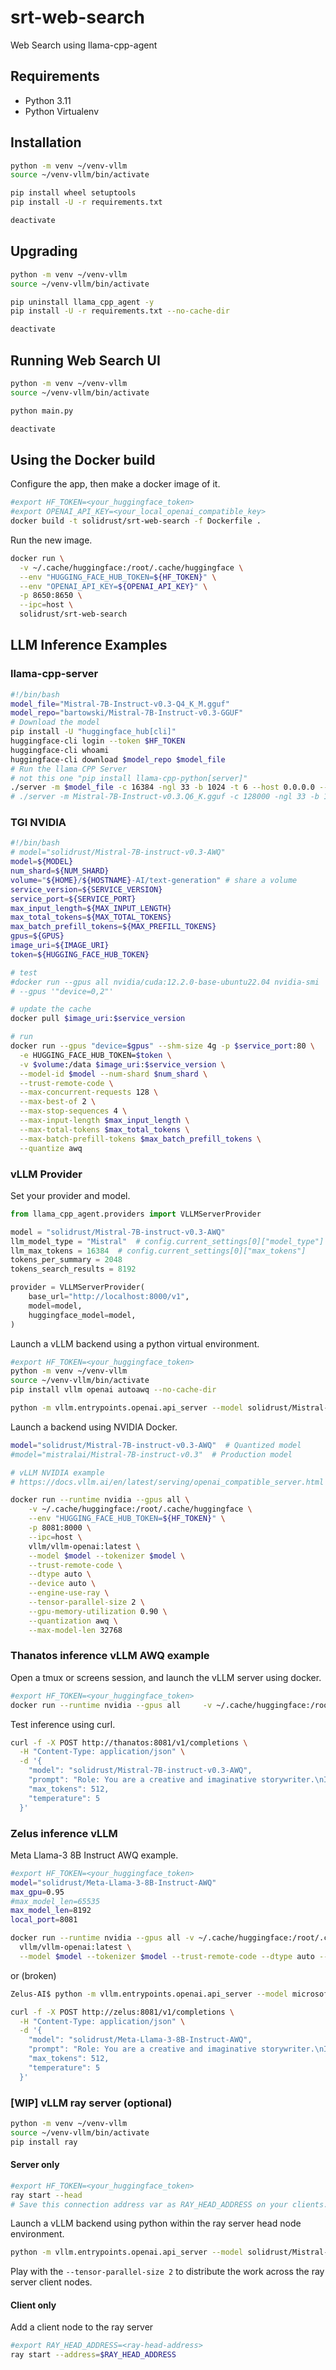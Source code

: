 # srt-web-search

Web Search using llama-cpp-agent

## Requirements

- Python 3.11
- Python Virtualenv

## Installation

```bash
python -m venv ~/venv-vllm
source ~/venv-vllm/bin/activate

pip install wheel setuptools
pip install -U -r requirements.txt

deactivate
```

## Upgrading

```bash
python -m venv ~/venv-vllm
source ~/venv-vllm/bin/activate

pip uninstall llama_cpp_agent -y
pip install -U -r requirements.txt --no-cache-dir

deactivate
```

## Running Web Search UI

```bash
python -m venv ~/venv-vllm
source ~/venv-vllm/bin/activate

python main.py

deactivate
```

## Using the Docker build

Configure the app, then make a docker image of it.

```bash
#export HF_TOKEN=<your_huggingface_token>
#export OPENAI_API_KEY=<your_local_openai_compatible_key>
docker build -t solidrust/srt-web-search -f Dockerfile .
```

Run the new image.

```bash
docker run \
  -v ~/.cache/huggingface:/root/.cache/huggingface \
  --env "HUGGING_FACE_HUB_TOKEN=${HF_TOKEN}" \
  --env "OPENAI_API_KEY=${OPENAI_API_KEY}" \
  -p 8650:8650 \
  --ipc=host \
  solidrust/srt-web-search
```

## LLM Inference Examples

### llama-cpp-server

```bash
#!/bin/bash
model_file="Mistral-7B-Instruct-v0.3-Q4_K_M.gguf"
model_repo="bartowski/Mistral-7B-Instruct-v0.3-GGUF"
# Download the model
pip install -U "huggingface_hub[cli]"
huggingface-cli login --token $HF_TOKEN
huggingface-cli whoami
huggingface-cli download $model_repo $model_file
# Run the llama CPP Server
# not this one "pip install llama-cpp-python[server]"
./server -m $model_file -c 16384 -ngl 33 -b 1024 -t 6 --host 0.0.0.0 --port 8080 -np 2
# ./server -m Mistral-7B-Instruct-v0.3.Q6_K.gguf -c 128000 -ngl 33 -b 1024 -t 10 -fa --grp-attn-n 4 --grp-attn-w 16384 --port 8084 --host 0.0.0.0
```

### TGI NVIDIA

```bash
#!/bin/bash
# model="solidrust/Mistral-7B-instruct-v0.3-AWQ"
model=${MODEL}
num_shard=${NUM_SHARD}
volume="${HOME}/${HOSTNAME}-AI/text-generation" # share a volume
service_version=${SERVICE_VERSION}
service_port=${SERVICE_PORT}
max_input_length=${MAX_INPUT_LENGTH}
max_total_tokens=${MAX_TOTAL_TOKENS}
max_batch_prefill_tokens=${MAX_PREFILL_TOKENS}
gpus=${GPUS}
image_uri=${IMAGE_URI}
token=${HUGGING_FACE_HUB_TOKEN}

# test
#docker run --gpus all nvidia/cuda:12.2.0-base-ubuntu22.04 nvidia-smi
# --gpus '"device=0,2"'

# update the cache
docker pull $image_uri:$service_version

# run
docker run --gpus "device=$gpus" --shm-size 4g -p $service_port:80 \
  -e HUGGING_FACE_HUB_TOKEN=$token \
  -v $volume:/data $image_uri:$service_version \
  --model-id $model --num-shard $num_shard \
  --trust-remote-code \
  --max-concurrent-requests 128 \
  --max-best-of 2 \
  --max-stop-sequences 4 \
  --max-input-length $max_input_length \
  --max-total-tokens $max_total_tokens \
  --max-batch-prefill-tokens $max_batch_prefill_tokens \
  --quantize awq
```

### vLLM Provider

Set your provider and model.

```python
from llama_cpp_agent.providers import VLLMServerProvider

model = "solidrust/Mistral-7B-instruct-v0.3-AWQ"
llm_model_type = "Mistral"  # config.current_settings[0]["model_type"]
llm_max_tokens = 16384  # config.current_settings[0]["max_tokens"]
tokens_per_summary = 2048
tokens_search_results = 8192

provider = VLLMServerProvider(
    base_url="http://localhost:8000/v1",
    model=model,
    huggingface_model=model,
)
```

Launch a vLLM backend using a python virtual environment.

```bash
#export HF_TOKEN=<your_huggingface_token>
python -m venv ~/venv-vllm
source ~/venv-vllm/bin/activate
pip install vllm openai autoawq --no-cache-dir

python -m vllm.entrypoints.openai.api_server --model solidrust/Mistral-7B-instruct-v0.3-AWQ --dtype auto --api-key $HF_TOKEN --max-model-len 28350 --device auto --gpu-memory-utilization 0.98 --quantization awq --enforce-eager --tensor-parallel-size 2 --port 8081
```

Launch a backend using NVIDIA Docker.

```bash
model="solidrust/Mistral-7B-instruct-v0.3-AWQ"  # Quantized model
#model="mistralai/Mistral-7B-instruct-v0.3"  # Production model

# vLLM NVIDIA example
# https://docs.vllm.ai/en/latest/serving/openai_compatible_server.html

docker run --runtime nvidia --gpus all \
    -v ~/.cache/huggingface:/root/.cache/huggingface \
    --env "HUGGING_FACE_HUB_TOKEN=${HF_TOKEN}" \
    -p 8081:8000 \
    --ipc=host \
    vllm/vllm-openai:latest \
    --model $model --tokenizer $model \
    --trust-remote-code \
    --dtype auto \
    --device auto \
    --engine-use-ray \
    --tensor-parallel-size 2 \
    --gpu-memory-utilization 0.90 \
    --quantization awq \
    --max-model-len 32768
```

### Thanatos inference vLLM AWQ example

Open a tmux or screens session, and launch the vLLM server using docker.

```bash
#export HF_TOKEN=<your_huggingface_token>
docker run --runtime nvidia --gpus all     -v ~/.cache/huggingface:/root/.cache/huggingface     --env "HUGGING_FACE_HUB_TOKEN=${HF_TOKEN}"     -p 8081:8000     --ipc=host     vllm/vllm-openai:latest     --model solidrust/Mistral-7B-instruct-v0.3-AWQ --tokenizer solidrust/Mistral-7B-instruct-v0.3-AWQ --trust-remote-code --dtype auto --device auto --gpu-memory-utilization 0.98 --quantization awq  --max-model-len 28350 --enforce-eager
```

Test inference using curl.

```bash
curl -f -X POST http://thanatos:8081/v1/completions \
  -H "Content-Type: application/json" \
  -d '{
    "model": "solidrust/Mistral-7B-instruct-v0.3-AWQ",
    "prompt": "Role: You are a creative and imaginative storywriter.\nInstruction: Write a simple and engaging poem about who kicked my dog.\nInput:",
    "max_tokens": 512,
    "temperature": 5
  }'
```

### Zelus inference vLLM

Meta Llama-3 8B Instruct AWQ example.

```bash
#export HF_TOKEN=<your_huggingface_token>
model="solidrust/Meta-Llama-3-8B-Instruct-AWQ"
max_gpu=0.95
#max_model_len=65535
max_model_len=8192
local_port=8081

docker run --runtime nvidia --gpus all -v ~/.cache/huggingface:/root/.cache/huggingface --env "HUGGING_FACE_HUB_TOKEN=${HF_TOKEN}" -p $local_port:8000 --ipc=host \
  vllm/vllm-openai:latest \
  --model $model --tokenizer $model --trust-remote-code --dtype auto --kv-cache-dtype auto --gpu-memory-utilization $max_gpu --max-model-len $max_model_len --device auto --enforce-eager
```

or (broken)

```bash
Zelus-AI$ python -m vllm.entrypoints.openai.api_server --model microsoft/Phi-3-mini-128k-instruct --dtype auto --max-model-len 65536 --device auto --gpu-memory-utilization 0.95 --enforce-eager --port 8081
```

```bash
curl -f -X POST http://zelus:8081/v1/completions \
  -H "Content-Type: application/json" \
  -d '{
    "model": "solidrust/Meta-Llama-3-8B-Instruct-AWQ",
    "prompt": "Role: You are a creative and imaginative storywriter.\nInstruction: Write a simple and engaging poem about who kicked my dog.\nInput:",
    "max_tokens": 512,
    "temperature": 5
  }'
```

### [WIP] vLLM ray server (optional)

```bash
python -m venv ~/venv-vllm
source ~/venv-vllm/bin/activate
pip install ray
```

#### Server only

```bash
#export HF_TOKEN=<your_huggingface_token>
ray start --head
# Save this connection address var as RAY_HEAD_ADDRESS on your clients.
```

Launch a vLLM backend using python within the ray server head node environment.

```bash
python -m vllm.entrypoints.openai.api_server --model solidrust/Mistral-7B-instruct-v0.3-AWQ --dtype auto --api-key $HF_TOKEN --max-model-len 28350 --device auto --gpu-memory-utilization 0.98 --quantization awq --enforce-eager --tensor-parallel-size 2 --port 8081
```

Play with the `--tensor-parallel-size 2` to distribute the work across the ray server client nodes.

#### Client only

Add a client node to the ray server

```bash
#export RAY_HEAD_ADDRESS=<ray-head-address>
ray start --address=$RAY_HEAD_ADDRESS
```
